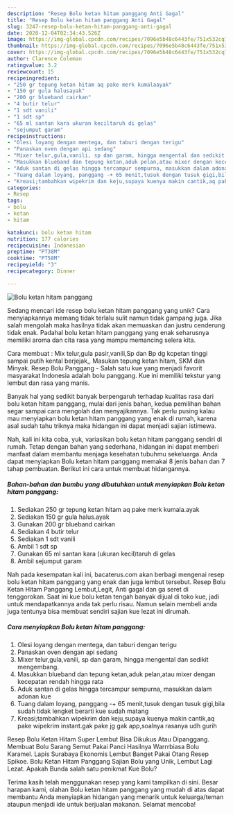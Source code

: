 ```yaml
---
description: "Resep Bolu ketan hitam panggang Anti Gagal"
title: "Resep Bolu ketan hitam panggang Anti Gagal"
slug: 3247-resep-bolu-ketan-hitam-panggang-anti-gagal
date: 2020-12-04T02:34:43.526Z
image: https://img-global.cpcdn.com/recipes/7096e5b48c6443fe/751x532cq70/bolu-ketan-hitam-panggang-foto-resep-utama.jpg
thumbnail: https://img-global.cpcdn.com/recipes/7096e5b48c6443fe/751x532cq70/bolu-ketan-hitam-panggang-foto-resep-utama.jpg
cover: https://img-global.cpcdn.com/recipes/7096e5b48c6443fe/751x532cq70/bolu-ketan-hitam-panggang-foto-resep-utama.jpg
author: Clarence Coleman
ratingvalue: 3.2
reviewcount: 15
recipeingredient:
- "250 gr tepung ketan hitam aq pake merk kumalaayak"
- "150 gr gula halusayak"
- "200 gr blueband cairkan"
- "4 butir telur"
- "1 sdt vanili"
- "1 sdt sp"
- "65 ml santan kara ukuran keciltaruh di gelas"
- "sejumput garam"
recipeinstructions:
- "Olesi loyang dengan mentega, dan taburi dengan terigu"
- "Panaskan oven dengan api sedang"
- "Mixer telur,gula,vanili, sp dan garam, hingga mengental dan sedikit mengembang."
- "Masukkan blueband dan tepung ketan,aduk pelan,atau mixer dengan kecepatan rendah hingga rata"
- "Aduk santan di gelas hingga tercampur sempurna, masukkan dalam adonan kue"
- "Tuang dalam loyang, panggang -+ 65 menit,tusuk dengan tusuk gigi,bila sudah tidak lengket berarti kue sudah matang"
- "Kreasi;tambahkan wipekrim dan keju,supaya kuenya makin cantik,aq pake wipekrim instant.gak pake jg gak app,soalnya rasanya udh gurih"
categories:
- Resep
tags:
- bolu
- ketan
- hitam

katakunci: bolu ketan hitam 
nutrition: 177 calories
recipecuisine: Indonesian
preptime: "PT38M"
cooktime: "PT58M"
recipeyield: "3"
recipecategory: Dinner

---
```



![Bolu ketan hitam panggang](https://img-global.cpcdn.com/recipes/7096e5b48c6443fe/751x532cq70/bolu-ketan-hitam-panggang-foto-resep-utama.jpg)

Sedang mencari ide resep bolu ketan hitam panggang yang unik? Cara menyiapkannya memang tidak terlalu sulit namun tidak gampang juga. Jika salah mengolah maka hasilnya tidak akan memuaskan dan justru cenderung tidak enak. Padahal bolu ketan hitam panggang yang enak seharusnya memiliki aroma dan cita rasa yang mampu memancing selera kita.

Cara membuat : Mix telur,gula pasir,vanili,Sp dan Bp dg kcpetan tinggi sampai putih kental berjejak,, Masukan tepung ketan hitam, SKM dan Minyak. Resep Bolu Panggang - Salah satu kue yang menjadi favorit masyarakat Indonesia adalah bolu panggang. Kue ini memiliki tekstur yang lembut dan rasa yang manis.

Banyak hal yang sedikit banyak berpengaruh terhadap kualitas rasa dari bolu ketan hitam panggang, mulai dari jenis bahan, kedua pemilihan bahan segar sampai cara mengolah dan menyajikannya. Tak perlu pusing kalau mau menyiapkan bolu ketan hitam panggang yang enak di rumah, karena asal sudah tahu triknya maka hidangan ini dapat menjadi sajian istimewa.


Nah, kali ini kita coba, yuk, variasikan bolu ketan hitam panggang sendiri di rumah. Tetap dengan bahan yang sederhana, hidangan ini dapat memberi manfaat dalam membantu menjaga kesehatan tubuhmu sekeluarga. Anda dapat menyiapkan Bolu ketan hitam panggang memakai 8 jenis bahan dan 7 tahap pembuatan. Berikut ini cara untuk membuat hidangannya.

<!--inarticleads1-->

##### Bahan-bahan dan bumbu yang dibutuhkan untuk menyiapkan Bolu ketan hitam panggang:

1. Sediakan 250 gr tepung ketan hitam aq pake merk kumala.ayak
1. Sediakan 150 gr gula halus.ayak
1. Gunakan 200 gr blueband cairkan
1. Sediakan 4 butir telur
1. Sediakan 1 sdt vanili
1. Ambil 1 sdt sp
1. Gunakan 65 ml santan kara (ukuran kecil)taruh di gelas
1. Ambil sejumput garam


Nah pada kesempatan kali ini, bacaterus.com akan berbagi mengenai resep bolu ketan hitam panggang yang enak dan juga lembut tersebut. Resep Bolu Ketan Hitam Panggang Lembut,Legit, Anti gagal dan ga seret di tenggorokan. Saat ini kue bolu ketan tengah banyak dijual di toko kue, jadi untuk mendapatkannya anda tak perlu risau. Namun selain membeli anda juga tentunya bisa membuat sendiri sajian kue lezat ini dirumah. 

<!--inarticleads2-->

##### Cara menyiapkan Bolu ketan hitam panggang:

1. Olesi loyang dengan mentega, dan taburi dengan terigu
1. Panaskan oven dengan api sedang
1. Mixer telur,gula,vanili, sp dan garam, hingga mengental dan sedikit mengembang.
1. Masukkan blueband dan tepung ketan,aduk pelan,atau mixer dengan kecepatan rendah hingga rata
1. Aduk santan di gelas hingga tercampur sempurna, masukkan dalam adonan kue
1. Tuang dalam loyang, panggang -+ 65 menit,tusuk dengan tusuk gigi,bila sudah tidak lengket berarti kue sudah matang
1. Kreasi;tambahkan wipekrim dan keju,supaya kuenya makin cantik,aq pake wipekrim instant.gak pake jg gak app,soalnya rasanya udh gurih


Resep Bolu Ketan Hitam Super Lembut Bisa Dikukus Atau Dipanggang. Membuat Bolu Sarang Semut Pakai Panci Hasilnya Warrrbiasa Bolu Karamel. Lapis Surabaya Ekonomis Lembut Banget Pakai Otang Resep Spikoe. Bolu Ketan Hitam Panggang Sajian Bolu yang Unik, Lembut Lagi Lezat. Apakah Bunda salah satu penikmat Kue Bolu? 

Terima kasih telah menggunakan resep yang kami tampilkan di sini. Besar harapan kami, olahan Bolu ketan hitam panggang yang mudah di atas dapat membantu Anda menyiapkan hidangan yang menarik untuk keluarga/teman ataupun menjadi ide untuk berjualan makanan. Selamat mencoba!
